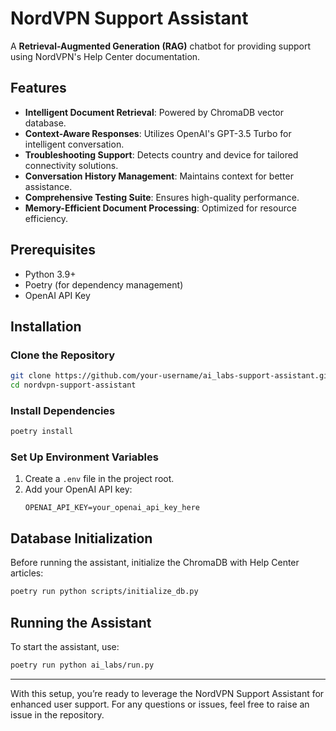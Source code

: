 # NordVPN Support Assistant

A **Retrieval-Augmented Generation (RAG)** chatbot for providing support using NordVPN's Help Center documentation.

## Features

- **Intelligent Document Retrieval**: Powered by ChromaDB vector database.
- **Context-Aware Responses**: Utilizes OpenAI's GPT-3.5 Turbo for intelligent conversation.
- **Troubleshooting Support**: Detects country and device for tailored connectivity solutions.
- **Conversation History Management**: Maintains context for better assistance.
- **Comprehensive Testing Suite**: Ensures high-quality performance.
- **Memory-Efficient Document Processing**: Optimized for resource efficiency.

## Prerequisites

- Python 3.9+
- Poetry (for dependency management)
- OpenAI API Key

## Installation

### Clone the Repository
```bash
git clone https://github.com/your-username/ai_labs-support-assistant.git
cd nordvpn-support-assistant
```

### Install Dependencies
```bash
poetry install
```

### Set Up Environment Variables
1. Create a `.env` file in the project root.
2. Add your OpenAI API key:
   ```env
   OPENAI_API_KEY=your_openai_api_key_here
   ```

## Database Initialization

Before running the assistant, initialize the ChromaDB with Help Center articles:
```bash
poetry run python scripts/initialize_db.py
```

## Running the Assistant

To start the assistant, use:
```bash
poetry run python ai_labs/run.py
```

---

With this setup, you’re ready to leverage the NordVPN Support Assistant for enhanced user support. For any questions or issues, feel free to raise an issue in the repository.

